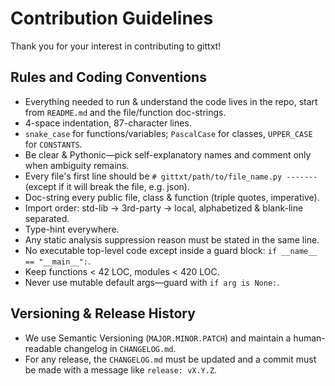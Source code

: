 # Contribution Guidelines

Thank you for your interest in contributing to gittxt!

## Rules and Coding Conventions

* Everything needed to run & understand the code lives in the repo, start from `README.md` and the file/function doc-strings.
* 4-space indentation, 87-character lines.
* `snake_case` for functions/variables; `PascalCase` for classes, `UPPER_CASE` for `CONSTANTS`.
* Be clear & Pythonic—pick self-explanatory names and comment only when ambiguity remains.
* Every file's first line should be `# gittxt/path/to/file_name.py -------` (except if it will break the file, e.g. json).
* Doc-string every public file, class & function (triple quotes, imperative).
* Import order: std-lib → 3rd-party → local, alphabetized & blank-line separated.
* Type-hint everywhere.
* Any static analysis suppression reason must be stated in the same line.
* No executable top-level code except inside a guard block: `if __name__ == "__main__":`.
* Keep functions < 42 LOC, modules < 420 LOC.
* Never use mutable default args—guard with `if arg is None:`.

## Versioning & Release History

* We use Semantic Versioning (`MAJOR.MINOR.PATCH`) and maintain a human-readable changelog in `CHANGELOG.md`.
* For any release, the `CHANGELOG.md` must be updated and a commit must be made with a message like `release: vX.Y.Z`.
